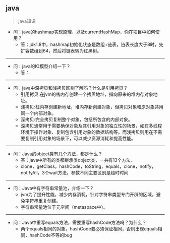 ## java
> java知识
- 问：java的hashmap实现原理，以及currentHashMap，你在项目中如何使用？
  - 答：jdk1.8中，hashmap初始化状态是数组+链表，链表长度大于8时，先扩容数组到64，然后将链表转为红黑树。
--- 
- 问：java的IO模型介绍一下？
  - 答：
---
- 问：java中深拷贝和浅拷贝区别了解吗？什么是引用拷贝？
  - 引用拷贝:在jvm的栈内存创建一个拷贝地址，指向原来的堆内存对象地址。
  - 浅拷贝:栈内存创建新地址，堆内存新创建对象，但拷贝对象和原对象共用同一个内部对象。
  - 深拷贝:完全拷贝复制整个对象，包括所包含的内部对象。
  - 深拷贝通常用于需要确保对象及其引用对象的独立性的场景，如在多线程环境下操作对象、复制包含引用对象的数据结构等。而浅拷贝则用在不需要复制引用对象的场景下，可以减少资源消耗和提高性能。
---
- 问：Java的object类有几个方法，都是什么？
  - 答：java中所有的类都继承类object类，一共有13个方法.
  - clone，getClass，hashCode，toString，equals，clone，notify，notifyAll，3个wait方法，参数不同主要区别是超时时间
---  
- 问：Java中有字符串常量池，介绍一下？
  - jvm为了提升性能，减少内存消耗，针对字符串类型专门开辟的区域，避免字符串重复创建。
  - 字符串常量池位于元空间（metaspace中）。
---
- 问：Java中重写equals方法，需要重写hashCode方法吗？为什么？
  - 两个equals相同的对象，hashCode要必须保证相同，否则出现equals相同，hashCode不等的bug
